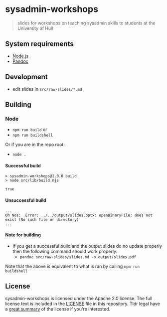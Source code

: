 # sysadmin-workshops

> slides for workshops on teaching sysadmin skills to students at the University of Hull

## System requirements

- [Node.js](https://nodejs.org/en/)
- [Pandoc](https://github.com/jgm/pandoc)

## Development

- edit slides in `src/raw-slides/*.md`

## Building

### Node

- `npm run build`
or
- `npm run buildshell`

Or if you are in the repo root: 

- `node .` 

#### Successful build
```
> sysadmin-workshops@1.0.0 build
> node src/lib/build.mjs

true
```

#### Unsuccessful build
```
... 
Oh Nos:  Error: ../../output/slides.pptx: openBinaryFile: does not exist (No such file or directory)
...
```

#### Note for building

- If you get a successful build and the output slides do no update properly then the following command should work properly:
  - `pandoc src/raw-slides/slides.md -o output/slides.pdf`

Note that the above is equivalent to what is ran by calling `npm run buildshell`

## License

sysadmin-workshops is licensed under the Apache 2.0 license. The full license text is included in the [LICENSE](LICENSE) file in this repository. Tldr legal have a [great summary](https://tldrlegal.com/license/apache-license-2.0-(apache-2.0)) of the license if you're interested.
    